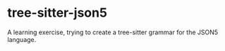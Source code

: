 # tree-sitter-json5
A learning exercise, trying to create a tree-sitter grammar for the JSON5 language.

